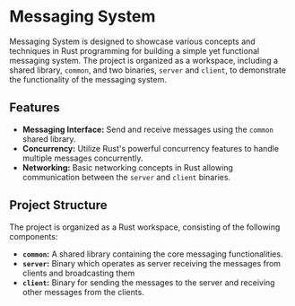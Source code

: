 # Messaging System

Messaging System is designed to showcase various concepts and techniques in Rust programming for building a simple yet functional messaging system. The project is organized as a workspace, including a shared library, `common`, and two binaries, `server` and `client`, to demonstrate the functionality of the messaging system.

## Features

- **Messaging Interface:** Send and receive messages using the `common` shared library.
- **Concurrency:** Utilize Rust's powerful concurrency features to handle multiple messages concurrently.
- **Networking:** Basic networking concepts in Rust allowing communication between the `server` and `client` binaries.

## Project Structure

The project is organized as a Rust workspace, consisting of the following components:

- **`common`:** A shared library containing the core messaging functionalities.
- **`server`:** Binary which operates as server receiving the messages from clients and broadcasting them
- **`client`:** Binary for sending the messages to the server and receiving other messages from the clients.
